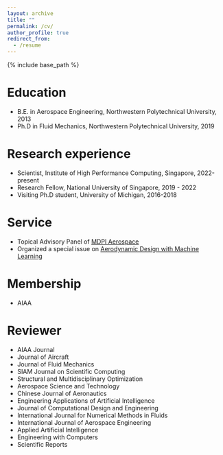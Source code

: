```yaml
---
layout: archive
title: ""
permalink: /cv/
author_profile: true
redirect_from:
  - /resume
---
```


{% include base_path %}

Education
======
* B.E. in Aerospace Engineering, Northwestern Polytechnical University, 2013
* Ph.D in Fluid Mechanics,  Northwestern Polytechnical University,  2019

Research experience
======
* Scientist, Institute of High Performance Computing, Singapore, 2022-present
* Research Fellow, National University of Singapore, 2019 - 2022
* Visiting Ph.D student,  University of Michigan, 2016-2018

Service
======
* Topical Advisory Panel of [MDPI Aerospace](https://www.mdpi.com/journal/aerospace/topical_advisory_panel)
* Organized a special issue on [Aerodynamic Design with Machine Learning](https://www.mdpi.com/journal/aerospace/special_issues/B9O1C4OBUE)

Membership
======
* AIAA

Reviewer
======
* AIAA Journal
* Journal of Aircraft
* Journal of Fluid Mechanics
* SIAM Journal on Scientific Computing
* Structural and Multidisciplinary Optimization
* Aerospace Science and Technology
* Chinese Journal of Aeronautics
* Engineering Applications of Artificial Intelligence
* Journal of Computational Design and Engineering
* International Journal for Numerical Methods in Fluids
* International Journal of Aerospace Engineering
* Applied Artificial Intelligence
* Engineering with Computers
* Scientific Reports


